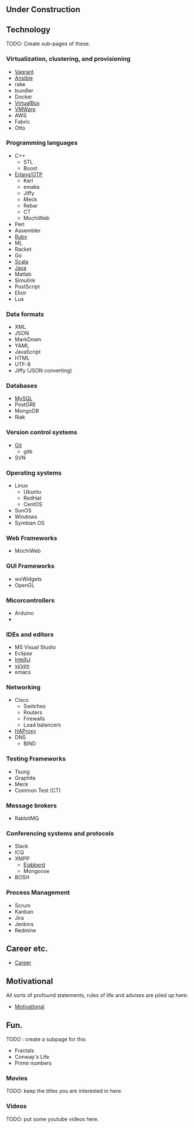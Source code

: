 
## Under Construction

## Technology

TODO: Create sub-pages of these.

### Virtualization, clustering, and provisioning

- [Vagrant](Vagrant)  
- [Ansible](Ansible)  
- rake  
- bundler  
- Docker
- [VirtualBox](VirtualBox)  
- [VMWare](VMWare)  
- AWS
- Fabric
- Otto

### Programming languages

- C++
  - STL
  - Boost   
- [Erlang/OTP](Erlang)  
  - Kerl
  - emake
  - Jiffy
  - Meck
  - Rebar
  - CT
  - MochiWeb
- Perl  
- Assembler  
- [Ruby](Ruby)  
- ML  
- Racket  
- Go  
- [Scala](Scala)  
- [Java](Java)  
- Matlab  
- Simulink
- PostScript
- Elixir
- Lua

### Data formats

- XML  
- JSON  
- MarkDown  
- YAML  
- JavaScript  
- HTML  
- UTF-8  
- Jiffy (JSON converting)

### Databases

- [MySQL](MySQL)
- PostGRE
- MongoDB
- Riak

### Version control systems  

- [Git](Git)  
  - gitk  
- SVN  

  
### Operating systems
  
- Linux  
  - Ubuntu  
  - RedHat  
  - CentOS  
- SunOS  
- Windows  
- Symbian OS  

### Web Frameworks

- MochiWeb

### GUI Frameworks

- wxWidgets
- OpenGL

  
### Micorcontrollers

- Arduino  
- 
  
### IDEs and editors
  
- MS Visual Studio  
- Eclipse  
- [IntelliJ](Intellij)  
- [vi/vim](Vim)  
- emacs

### Networking

- Cisco
  - Switches
  - Routers
  - Firewalls
  - Load balancers
- [HAProxy](HAProxy)
- DNS
  - BIND

### Testing Frameworks

- Tsung
- Graphite
- Meck
- Common Test (CT)


### Message brokers

- RabbitMQ

### Conferencing systems and protocols

- Slack
- ICQ
- XMPP
  - [Ejabberd](Ejabberd)
  - Mongoose
- BOSH


### Process Management

- Scrum
- Kanban
- Jira
- Jenkins
- Redmine

## Career etc.


- [Career](Career)





## Motivational

All sorts of profound statements, rules of life and
advises are piled up here:

- [Motivational](Motivational)


## Fun.

TODO : create a subpage for this

- Fractals
- Conway's Life
- Prime numbers


### Movies

TODO: keep the titles you are interested in here.

### Videos

TODO: put some youtube videos here.


